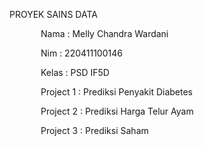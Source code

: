 PROYEK SAINS DATA

<p style="text-indent: 50px; text-align: justify;"> Nama    : Melly Chandra Wardani </p>
<p style="text-indent: 50px; text-align: justify;"> Nim     : 220411100146 </p>
<p style="text-indent: 50px; text-align: justify;"> Kelas   : PSD IF5D </p>



<p style="text-indent: 50px; text-align: justify;"> Project 1 : Prediksi Penyakit Diabetes </p>
<p style="text-indent: 50px; text-align: justify;"> Project 2 : Prediksi Harga Telur Ayam </p>
<p style="text-indent: 50px; text-align: justify;"> Project 3 : Prediksi Saham </p>


